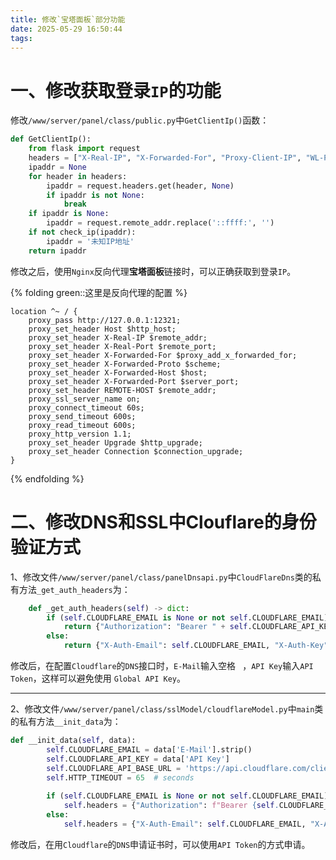 ```yaml
---
title: 修改`宝塔面板`部分功能
date: 2025-05-29 16:50:44
tags:
---
```


# 一、修改获取登录`IP`的功能

修改`/www/server/panel/class/public.py`中`GetClientIp()`函数：

```python
def GetClientIp():
    from flask import request
    headers = ["X-Real-IP", "X-Forwarded-For", "Proxy-Client-IP", "WL-Proxy-Client-IP", "HTTP_CLIENT_IP", "HTTP_X_FORWARDED_FOR"]
    ipaddr = None
    for header in headers:
        ipaddr = request.headers.get(header, None)
        if ipaddr is not None:
            break
    if ipaddr is None:
        ipaddr = request.remote_addr.replace('::ffff:', '')
    if not check_ip(ipaddr):
        ipaddr = '未知IP地址'
    return ipaddr
```

修改之后，使用`Nginx`反向代理**宝塔面板**链接时，可以正确获取到登录`IP`。

{% folding green::这里是反向代理的配置 %}

```nginx
location ^~ / {
	proxy_pass http://127.0.0.1:12321;
	proxy_set_header Host $http_host;
	proxy_set_header X-Real-IP $remote_addr;
	proxy_set_header X-Real-Port $remote_port;
	proxy_set_header X-Forwarded-For $proxy_add_x_forwarded_for;
	proxy_set_header X-Forwarded-Proto $scheme;
	proxy_set_header X-Forwarded-Host $host;
	proxy_set_header X-Forwarded-Port $server_port;
	proxy_set_header REMOTE-HOST $remote_addr;
	proxy_ssl_server_name on;
	proxy_connect_timeout 60s;
	proxy_send_timeout 600s;
	proxy_read_timeout 600s;
	proxy_http_version 1.1;
	proxy_set_header Upgrade $http_upgrade;
	proxy_set_header Connection $connection_upgrade;
}
```

{% endfolding %}



# 二、修改DNS和SSL中Clouflare的身份验证方式

1、修改文件`/www/server/panel/class/panelDnsapi.py`中`CloudFlareDns`类的私有方法`_get_auth_headers`为：

```python
    def _get_auth_headers(self) -> dict:
        if (self.CLOUDFLARE_EMAIL is None or not self.CLOUDFLARE_EMAIL) and isinstance(self.CLOUDFLARE_API_KEY, str):
            return {"Authorization": "Bearer " + self.CLOUDFLARE_API_KEY}
        else:
            return {"X-Auth-Email": self.CLOUDFLARE_EMAIL, "X-Auth-Key": self.CLOUDFLARE_API_KEY}
```

修改后，在配置`Cloudflare`的`DNS`接口时，`E-Mail`输入空格 ` `，`API Key`输入`API Token`，这样可以避免使用 `Global API Key`。

------

2、修改文件`/www/server/panel/class/sslModel/cloudflareModel.py`中`main`类的私有方法`__init_data`为：

```python
def __init_data(self, data):
        self.CLOUDFLARE_EMAIL = data['E-Mail'].strip()
        self.CLOUDFLARE_API_KEY = data['API Key']
        self.CLOUDFLARE_API_BASE_URL = 'https://api.cloudflare.com/client/v4/'
        self.HTTP_TIMEOUT = 65  # seconds
        
        if (self.CLOUDFLARE_EMAIL is None or not self.CLOUDFLARE_EMAIL) and isinstance(self.CLOUDFLARE_API_KEY, str):
            self.headers = {"Authorization": f"Bearer {self.CLOUDFLARE_API_KEY}"}
        else:
            self.headers = {"X-Auth-Email": self.CLOUDFLARE_EMAIL, "X-Auth-Key": self.CLOUDFLARE_API_KEY}
```

修改后，在用`Cloudflare`的`DNS`申请证书时，可以使用`API Token`的方式申请。

